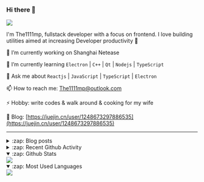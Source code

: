### Hi there 👋

![](https://komarev.com/ghpvc/?username=1111mp&color=green)

I'm The1111mp, fullstack developer with a focus on frontend. I love building utilities aimed at increasing Developer productivity 🙌

🔭 I’m currently working on Shanghai Netease

🌱 I’m currently learning `Electron` | `C++` | `Qt` | `Nodejs` | `TypeScript`

💬 Ask me about `Reactjs` | `JavaScript` | `TypeScript` | `Electron`

📫 How to reach me: <a href="mailto:The1111mp@outlook.com">The1111mp@outlook.com</a>

⚡ Hobby: write codes & walk around & cooking for my wife

📖 Blog: [https://juejin.cn/user/1248673297886535](https://juejin.cn/user/1248673297886535)

***

<details>
  <summary>:zap: Blog posts</summary>

  - [使用 nvm-desktop 轻松安装和管理多个 node 版本](https://juejin.cn/post/7267791228872179727)
  - [Electron 中集成 SQLite3 数据库的最佳实践](https://juejin.cn/post/7202807471881306172)
  - [从0开发IM，单聊群聊在线离线消息以及消息的已读未读功能](https://juejin.cn/post/7202583557751865401)
  - [Electron（网页）中实现接近微信消息发送体验的消息输入框及界面](https://juejin.cn/post/7252505446396575781)
  - [Qt中基于QWebEngineView和QWebChannel实现与web的交互](https://juejin.cn/post/7238423148555501629)
</details>

<details>
  <summary>:zap: Recent Github Activity</summary>

  <!--START_SECTION:activity-->
1. 🗣 Commented on [#37](https://github.com/1111mp/nvm-desktop/issues/37#issuecomment-1862040534) in [1111mp/nvm-desktop](https://github.com/1111mp/nvm-desktop)
2. 🗣 Commented on [#37](https://github.com/1111mp/nvm-desktop/issues/37#issuecomment-1862001671) in [1111mp/nvm-desktop](https://github.com/1111mp/nvm-desktop)
3. 🗣 Commented on [#37](https://github.com/1111mp/nvm-desktop/issues/37#issuecomment-1861994253) in [1111mp/nvm-desktop](https://github.com/1111mp/nvm-desktop)
4. 🎉 Merged PR [#43](https://github.com/1111mp/electron_client/pull/43) in [1111mp/electron_client](https://github.com/1111mp/electron_client)
5. 🎉 Merged PR [#27](https://github.com/1111mp/im_server/pull/27) in [1111mp/im_server](https://github.com/1111mp/im_server)
6. 🗣 Commented on [#36](https://github.com/1111mp/nvm-desktop/issues/36#issuecomment-1857233683) in [1111mp/nvm-desktop](https://github.com/1111mp/nvm-desktop)
7. 🗣 Commented on [#35](https://github.com/1111mp/nvm-desktop/issues/35#issuecomment-1852137207) in [1111mp/nvm-desktop](https://github.com/1111mp/nvm-desktop)
8. 🗣 Commented on [#35](https://github.com/1111mp/nvm-desktop/issues/35#issuecomment-1852122057) in [1111mp/nvm-desktop](https://github.com/1111mp/nvm-desktop)
9. 🗣 Commented on [#33](https://github.com/1111mp/nvm-desktop/issues/33#issuecomment-1846328978) in [1111mp/nvm-desktop](https://github.com/1111mp/nvm-desktop)
10. 🗣 Commented on [#34](https://github.com/1111mp/nvm-desktop/issues/34#issuecomment-1846325786) in [1111mp/nvm-desktop](https://github.com/1111mp/nvm-desktop)
  <!--END_SECTION:activity-->
</details>

<details open>
  <summary>:zap: Github Stats</summary>

  <img align="center" src="https://github-readme-stats-sigma-five.vercel.app/api?username=1111mp&show_icons=true&hide_border=true&theme=gruvbox" />
</details>

<details open>
  <summary>:zap: Most Used Languages</summary>

  <img align="center" src="https://github-readme-stats-sigma-five.vercel.app/api/top-langs/?username=1111mp&layout=compact&show_icons=true&hide_border=true&theme=gruvbox" />
</details>


<!--
**1111mp/1111mp** is a ✨ _special_ ✨ repository because its `README.md` (this file) appears on your GitHub profile.

Here are some ideas to get you started:

- 🔭 I’m currently working on ...
- 🌱 I’m currently learning ...
- 👯 I’m looking to collaborate on ...
- 🤔 I’m looking for help with ...
- 💬 Ask me about ...
- 📫 How to reach me: ...
- 😄 Pronouns: ...
- ⚡ Fun fact: ...
-->
